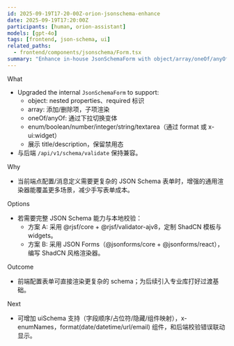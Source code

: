 ```yaml
---
id: 2025-09-19T17-20-00Z-orion-jsonschema-enhance
date: 2025-09-19T17:20:00Z
participants: [human, orion-assistant]
models: [gpt-4o]
tags: [frontend, json-schema, ui]
related_paths:
  - frontend/components/jsonschema/Form.tsx
summary: "Enhance in-house JsonSchemaForm with object/array/oneOf/anyOf and propose adoption paths for full JSON Schema support."
---
```


What
- Upgraded the internal `JsonSchemaForm` to support:
  - object: nested properties、required 标识
  - array: 添加/删除项，子项渲染
  - oneOf/anyOf: 通过下拉切换变体
  - enum/boolean/number/integer/string/textarea（通过 format 或 x-ui:widget）
  - 展示 title/description，保留禁用态
- 与后端 `/api/v1/schema/validate` 保持兼容。

Why
- 当前端点配置/消息定义需要更复杂的 JSON Schema 表单时，增强的通用渲染器能覆盖更多场景，减少手写表单成本。

Options
- 若需要完整 JSON Schema 能力与本地校验：
  - 方案 A: 采用 @rjsf/core + @rjsf/validator-ajv8，定制 ShadCN 模板与 widgets。
  - 方案 B: 采用 JSON Forms（@jsonforms/core + @jsonforms/react），编写 ShadCN 风格渲染器。

Outcome
- 前端配置表单可直接渲染更复杂的 schema；为后续引入专业库打好过渡基础。

Next
- 可增加 uiSchema 支持（字段顺序/占位符/隐藏/组件映射），x-enumNames，format(date/datetime/url/email) 组件，和后端校验错误联动显示。
